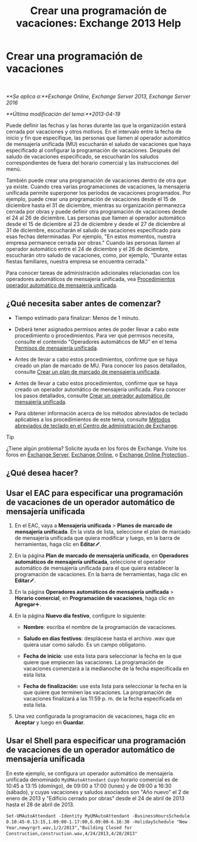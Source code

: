 ﻿---
title: 'Crear una programación de vacaciones: Exchange 2013 Help'
TOCTitle: Crear una programación de vacaciones
ms:assetid: 0c5c51e4-5b51-451b-ab93-2cebf644dc96
ms:mtpsurl: https://technet.microsoft.com/es-es/library/Bb266921(v=EXCHG.150)
ms:contentKeyID: 49895455
ms.date: 05/22/2018
mtps_version: v=EXCHG.150
ms.translationtype: MT
---

# Crear una programación de vacaciones

 

_**Se aplica a:**Exchange Online, Exchange Server 2013, Exchange Server 2016_

_**Última modificación del tema:**2013-04-19_

Puede definir las fechas y las horas durante las que la organización estará cerrada por vacaciones y otros motivos. En el intervalo entre la fecha de inicio y fin que especifique, las personas que llamen al operador automático de mensajería unificada (MU) escucharán el saludo de vacaciones que haya especificado al configurar la programación de vacaciones. Después del saludo de vacaciones especificado, se escucharán los saludos correspondientes de fuera del horario comercial y las instrucciones del menú.

También puede crear una programación de vacaciones dentro de otra que ya existe. Cuando crea varias programaciones de vacaciones, la mensajería unificada permite superponer los períodos de vacaciones programados. Por ejemplo, puede crear una programación de vacaciones desde el 15 de diciembre hasta el 31 de diciembre, mientras su organización permanezca cerrada por obras y puede definir otra programación de vacaciones desde el 24 al 26 de diciembre. Las personas que llamen al operador automático desde el 15 de diciembre al 23 de diciembre y desde el 27 de diciembre al 31 de diciembre, escucharán el saludo de vacaciones especificado para esas fechas determinadas. Por ejemplo, "En estos momentos, nuestra empresa permanece cerrada por obras." Cuando las personas llamen al operador automático entre el 24 de diciembre y el 26 de diciembre, escucharán otro saludo de vacaciones, como, por ejemplo, "Durante estas fiestas familiares, nuestra empresa se encuentra cerrada."

Para conocer tareas de administración adicionales relacionadas con los operadores automáticos de mensajería unificada, vea [Procedimientos operador automático de mensajería unificada](um-auto-attendant-procedures-exchange-2013-help.md).

## ¿Qué necesita saber antes de comenzar?

  - Tiempo estimado para finalizar: Menos de 1 minuto.

  - Deberá tener asignados permisos antes de poder llevar a cabo este procedimiento o procedimientos. Para ver qué permisos necesita, consulte el contenido "Operadores automáticos de MU" en el tema [Permisos de mensajería unificada](unified-messaging-permissions-exchange-2013-help.md).

  - Antes de llevar a cabo estos procedimientos, confirme que se haya creado un plan de marcado de MU. Para conocer los pasos detallados, consulte [Crear un plan de marcado de mensajería unificada](create-a-um-dial-plan-exchange-2013-help.md).

  - Antes de llevar a cabo estos procedimientos, confirme que se haya creado un operador automático de mensajería unificada. Para conocer los pasos detallados, consulte [Crear un operador automático de mensajería unificada](create-a-um-auto-attendant-exchange-2013-help.md).

  - Para obtener información acerca de los métodos abreviados de teclado aplicables a los procedimientos de este tema, consulte [Métodos abreviados de teclado en el Centro de administración de Exchange](keyboard-shortcuts-in-the-exchange-admin-center-exchange-online-protection-help.md).


> [!TIP]
> ¿Tiene algún problema? Solicite ayuda en los foros de Exchange. Visite los foros en <A href="https://go.microsoft.com/fwlink/p/?linkid=60612">Exchange Server</A>, <A href="https://go.microsoft.com/fwlink/p/?linkid=267542">Exchange Online</A>, o <A href="https://go.microsoft.com/fwlink/p/?linkid=285351">Exchange Online Protection</A>..



## ¿Qué desea hacer?

## Usar el EAC para especificar una programación de vacaciones de un operador automático de mensajería unificada

1.  En el EAC, vaya a **Mensajería unificada** \> **Planes de marcado de mensajería unificada**. En la vista de lista, seleccione el plan de marcado de mensajería unificada que quiera modificar y luego, en la barra de herramientas, haga clic en **Editar**![Icono Editar](images/Bb124582.6f53ccb2-1f13-4c02-bea0-30690e6ea71d(EXCHG.150).gif "Icono Editar").

2.  En la página **Plan de marcado de mensajería unificada**, en **Operadores automáticos de mensajería unificada**, seleccione el operador automático de mensajería unificada para el que quiera establecer la programación de vacaciones. En la barra de herramientas, haga clic en **Editar**![Icono Editar](images/Bb124582.6f53ccb2-1f13-4c02-bea0-30690e6ea71d(EXCHG.150).gif "Icono Editar").

3.  En la página **Operadores automáticos de mensajería unificada** \> **Horario comercial**, en **Programación de vacaciones**, haga clic en **Agregar**![Agregar icono](images/JJ218640.c1e75329-d6d7-4073-a27d-498590bbb558(EXCHG.150).gif "Agregar icono").

4.  En la página **Nuevo día festivo**, configure lo siguiente:
    
      - **Nombre**: escriba el nombre de la programación de vacaciones.
    
      - **Saludo en días festivos**: desplácese hasta el archivo .wav que quiera usar como saludo. Es un campo obligatorio.
    
      - **Fecha de inicio**: use esta lista para seleccionar la fecha en la que quiere que empiecen las vacaciones. La programación de vacaciones comenzará a la medianoche de la fecha especificada en esta lista.
    
      - **Fecha de finalización:** use esta lista para seleccionar la fecha en la que quiere que terminen las vacaciones. La programación de vacaciones finalizará a las 11:59 p. m. de la fecha especificada en esta lista.

5.  Una vez configurada la programación de vacaciones, haga clic en **Aceptar** y luego en **Guardar**.

## Usar el Shell para especificar una programación de vacaciones de un operador automático de mensajería unificada

En este ejemplo, se configura un operador automático de mensajería unificada denominado `MyUMAutoAttendant` cuyo horario comercial es de 10:45 a 13:15 (domingo), de 09:00 a 17:00 (lunes) y de 09:00 a 16:30 (sábado), y cuyas vacaciones y saludos asociados son "Año nuevo" el 2 de enero de 2013 y "Edificio cerrado por obras" desde el 24 de abril de 2013 hasta el 28 de abril de 2013.

    Set-UMAutoAttendant -Identity MyUMAutoAttendant -BusinessHoursSchedule 0.10:45-0.13:15,1.09:00-1.17:00,6.09:00-6.16:30 -HolidaySchedule "New Year,newyrgrt.wav,1/2/2013","Building Closed for Construction,construction.wav,4/24/2013,4/28/2013"

